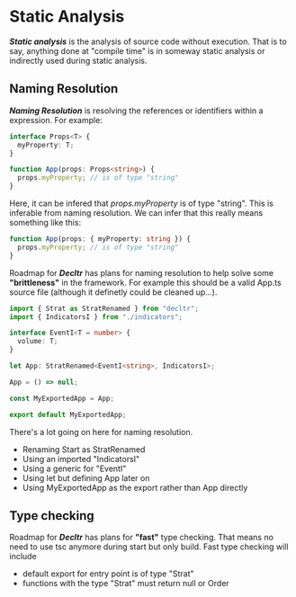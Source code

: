 # Static Analysis

**_Static analysis_** is the analysis of source code without execution. That is to say, anything done at "compile time" is in someway static analysis or indirectly used during static analysis.

## Naming Resolution

**_Naming Resolution_** is resolving the references or identifiers within a expression. For example:

```ts
interface Props<T> {
  myProperty: T;
}

function App(props: Props<string>) {
  props.myProperty; // is of type "string"
}
```

Here, it can be infered that _props.myProperty_ is of type "string". This is inferable from naming resolution. We can infer that this really means something like this:

```ts
function App(props: { myProperty: string }) {
  props.myProperty; // is of type "string"
}
```

Roadmap for **_Decltr_** has plans for naming resolution to help solve some **"brittleness"** in the framework. For example this should be a valid App.ts source file (although it definetly could be cleaned up...).

```ts
import { Strat as StratRenamed } from "decltr";
import { IndicatorsI } from "./indicators";

interface EventI<T = number> {
  volume: T;
}

let App: StratRenamed<EventI<string>, IndicatorsI>;

App = () => null;

const MyExportedApp = App;

export default MyExportedApp;
```

There's a lot going on here for naming resolution.

- Renaming Start as StratRenamed
- Using an imported "IndicatorsI"
- Using a generic for "EventI"
- Using let but defining App later on
- Using MyExportedApp as the export rather than App directly

## Type checking

Roadmap for **_Decltr_** has plans for **"fast"** type checking. That means no need to use tsc anymore during start but only build. Fast type checking will include

- default export for entry point is of type "Strat"
- functions with the type "Strat" must return null or Order
